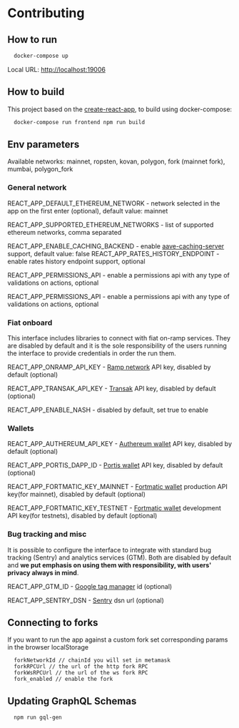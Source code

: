 # Contributing

## How to run
```bash
  docker-compose up
```

Local URL: [http://localhost:19006](http://localhost:19006)

## How to build
This project based on the [create-react-app](https://github.com/facebook/create-react-app), to build using docker-compose:
```bash
  docker-compose run frontend npm run build
```

## Env parameters
Available networks: mainnet, ropsten, kovan, polygon, fork (mainnet fork), mumbai, polygon_fork

### General network
REACT_APP_DEFAULT_ETHEREUM_NETWORK - network selected in the app on the first enter (optional), default value: mainnet

REACT_APP_SUPPORTED_ETHEREUM_NETWORKS - list of supported ethereum networks, comma separated

REACT_APP_ENABLE_CACHING_BACKEND - enable [aave-caching-server](https://) support, default value: false
REACT_APP_RATES_HISTORY_ENDPOINT - enable rates history endpoint support, optional

REACT_APP_PERMISSIONS_API - enable a permissions api with any type of validations on actions, optional

REACT_APP_PERMISSIONS_API - enable a permissions api with any type of validations on actions, optional

### Fiat onboard
This interface includes libraries to connect with fiat on-ramp services. They are disabled by default and it is the sole responsibility of the users running the interface to provide credentials in order the run them.

REACT_APP_ONRAMP_API_KEY - [Ramp network](https://ramp.network/) API key, disabled by default (optional)

REACT_APP_TRANSAK_API_KEY - [Transak](https://transak.com/) API key, disabled by default (optional)

REACT_APP_ENABLE_NASH - disabled by default, set true to enable

### Wallets
REACT_APP_AUTHEREUM_API_KEY - [Authereum wallet](https://authereum.com/) API key, disabled by default (optional)

REACT_APP_PORTIS_DAPP_ID - [Portis wallet](https://www.portis.io/) API key, disabled by default (optional)

REACT_APP_FORTMATIC_KEY_MAINNET - [Fortmatic wallet](https://fortmatic.com/) production API key(for mainnet), disabled by default (optional)

REACT_APP_FORTMATIC_KEY_TESTNET - [Fortmatic wallet](https://fortmatic.com/) development API key(for testnets), disabled by default (optional)

### Bug tracking and misc
It is possible to configure the interface to integrate with standard bug tracking (Sentry) and analytics services (GTM). Both are disabled by default and **we put emphasis on using them with responsibility, with users' privacy always in mind**.

REACT_APP_GTM_ID - [Google tag manager](https://marketingplatform.google.com/about/tag-manager/) id (optional)

REACT_APP_SENTRY_DSN - [Sentry](https://sentry.io/) dsn url (optional)

## Connecting to forks
If you want to run the app against a custom fork set corresponding params in the browser localStorage
```
  forkNetworkId // chainId you will set in metamask
  forkRPCUrl // the url of the http fork RPC
  forkWsRPCUrl // the url of the ws fork RPC
  fork_enabled // enable the fork
```

## Updating GraphQL Schemas
```bash
  npm run gql-gen
```